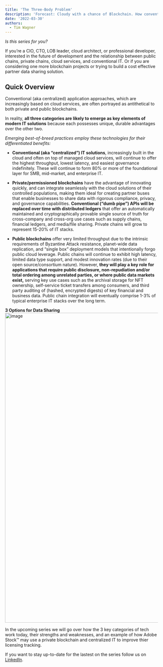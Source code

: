 ```yaml
---
title: 'The Three-Body Problem'
description: 'Forecast: Cloudy with a chance of Blockchain. How conventional IT, private ledgers, and public blockchains will work together to usher in the Web 3.0 era'
date: '2022-03-30'
authors:
  - Tim Wagner
---
```

_Is this series for you?_

If you’re a CIO, CTO, LOB leader, cloud architect, or professional developer, interested in the future of development and the relationship between public chains, private chains, cloud services, and conventional IT. Or if you are considering one more blockchain projects or trying to build a cost effective partner data sharing solution.

## Quick Overview

Conventional (aka centralized) application approaches, which are increasingly based on cloud services, are often portrayed as antithetical to both private and public blockchains.

In reality, **all three categories are likely to emerge as key elements of modern IT solutions** because each possesses unique, durable advantages over the other two.

*Emerging best-of-breed practices employ these technologies for their differentiated benefits:*

- **Conventional (aka “centralized”) IT solutions**, increasingly built in the cloud and often on top of managed cloud services, will continue to offer the highest throughput, lowest latency, and easiest governance indefinitely. These will continue to form 80% or more of the foundational layer for SMB, mid-market, and enterprise IT.

- **Private/permissioned blockchains** have the advantage of innovating quickly, and can integrate seamlessly with the cloud solutions of their controlled populations, making them ideal for creating partner buses that enable businesses to share data with rigorous compliance, privacy, and governance capabilities. **Conventional (“dumb pipe”) APIs will be replaced over time with distributed ledgers** that offer an automatically maintained and cryptographically provable single source of truth for cross-company and cross-org use cases such as supply chains, financial ledgers, and media/file sharing. Private chains will grow to represent 15-20% of IT stacks.

- **Public blockchains** offer very limited throughput due to the intrinsic requirements of Byzantine Attack resistance, planet-wide data replication, and “single box” deployment models that intentionally forgo public cloud leverage. Public chains will continue to exhibit high latency, limited data type support, and modest innovation rates (due to their open source/consortium nature). However, **they will play a key role for applications that require public disclosure, non-repudiation and/or total ordering among unrelated parties, or where public data markets exist,** serving key use cases such as the archival storage for NFT ownership, self-service ticket transfers among consumers, and third party auditing of (hashed, encrypted digests) of key financial and business data. Public chain integration will eventually comprise 1-3% of typical enterprise IT stacks over the long term.

**3 Options for Data Sharing**
<img width="1019" alt="image" src="https://user-images.githubusercontent.com/98492452/161350246-fc2d573c-0c5e-4304-8236-ae222708a8b5.png">

In the upcoming series we will go over how the 3 key categories of tech work today, their strengths and weaknesses, and an example of how Adobe Stock™️ may use a private blockchain and centralized IT to improve thier licensing tracking.

If you want to stay up-to-date for the lastest on the series follow us on [LinkedIn](https://www.linkedin.com/company/vendiahq).
